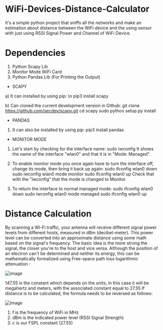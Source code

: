 # WiFi-Devices-Distance-Calculator

It's a simple python project that sniffs all the networks and make an estimation about distance between the WiFi device and the using sensor with just using RSSI Signal Power and Channel of WiFi Device.

# Dependencies
  1) Python Scapy Lib
  2) Monitor Mode WiFi Card
  3) Python Pandas Lib (For Printing the Output)

* SCAPY

a) It can installed by using pip:
  	\n pip3 install scapy
  
b) Can cloned the current development version in Github:
	git clone https://github.com/secdev/scapy.git
	cd scapy
	sudo python setup.py install
  
* PANDAS

1) It can also be installed by using pip:
	pip3 install pandas
  
* MONITOR MODE

1) Let's start by checking for the interface name:
	sudo iwconfig
It shows the name of the interface "wlan0" and that it is in "Mode: Managed".

2) To enable monitor mode you once again have to turn the interface off, change its mode, then bring it back up again:
	sudo ifconfig wlan0 down
	sudo iwconfig wlan0 mode monitor
	sudo ifconfig wlan0 up
Check that with the "iwconfig" that the mode is changed to Monitor.

3) To return the interface to normal managed mode:
	sudo ifconfig wlan0 down
	sudo iwconfig wlan0 mode managed
	sudo ifconfig wlan0 up
  
# Distance Calculation
  
By scanning a Wi-Fi traffic, your antenna will receive different signal power levels from different hosts, measured in dBm (decibel-meter). This power level can be converted into an approximate distance using some math based on the signal's frequency.
The basic idea is the more strong the signal, the closer you're to the host and vice versa.
Although the position of an electron can't be determined and neither its energy, this can be mathematically formalized using Free-space path loss logarithmic attenuation :

![image](https://user-images.githubusercontent.com/56837694/130411957-49c0b2a8-3e7f-498e-958b-aeed37665e27.png)

147.55 is the constant which depends on the units, in this case it will be megahertz and meters, with the associated constant equal to 27.55
If distance is to be calculated, the formula needs to be reversed as follows: 

![image](https://user-images.githubusercontent.com/56837694/130411977-644661da-b291-454c-91ee-a6b3aca36df2.png)

1) f is the frequency of WiFi in MHz
2) dBm is the indicated power level (RSSI Signal Strength)
3) c is our FSPL constant (27.55)
